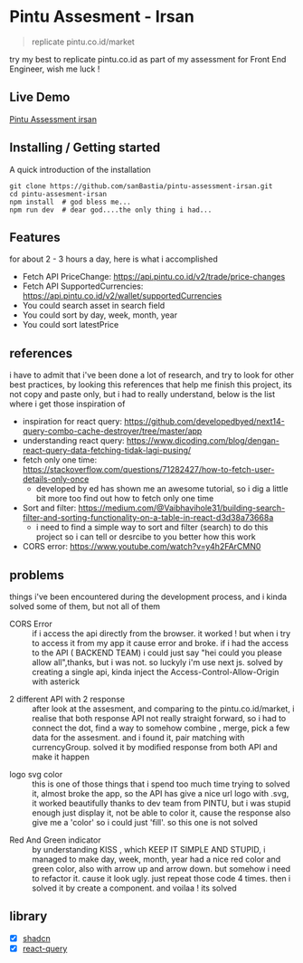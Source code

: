 # Pintu Assesment - Irsan
> replicate pintu.co.id/market

try my best to replicate pintu.co.id as part of my assessment for Front End Engineer, wish me luck !

## Live Demo

[Pintu Assessment irsan](https://pintu-assessment-irsan.vercel.app/)

## Installing / Getting started

A quick introduction of the installation

```shell
git clone https://github.com/sanBastia/pintu-assessment-irsan.git
cd pintu-assesment-irsan
npm install  # god bless me...
npm run dev  # dear god....the only thing i had...
```

## Features

for about 2 - 3 hours a day, here is what i accomplished
* Fetch API PriceChange: https://api.pintu.co.id/v2/trade/price-changes
* Fetch API SupportedCurrencies: https://api.pintu.co.id/v2/wallet/supportedCurrencies
* You could search asset in search field
* You could sort by day, week, month, year
* You could sort latestPrice


## references

i have to admit that i've been done a lot of research, and try to look for other best practices, by looking this references that help me finish this project, its not copy and paste only, but i had to really understand, below is the list where i get those inspiration of

- inspiration for react query: https://github.com/developedbyed/next14-query-combo-cache-destroyer/tree/master/app
- understanding react query: https://www.dicoding.com/blog/dengan-react-query-data-fetching-tidak-lagi-pusing/
- fetch only one time: https://stackoverflow.com/questions/71282427/how-to-fetch-user-details-only-once
  - developed by ed has shown me an awesome tutorial, so i dig a little bit more too find out how to fetch only one time
- Sort and filter: https://medium.com/@Vaibhavihole31/building-search-filter-and-sorting-functionality-on-a-table-in-react-d3d38a73668a
  - i need to find a simple way to sort and filter (search) to do this project so i can tell or desrcibe to you better how this work
- CORS error: https://www.youtube.com/watch?v=y4h2FArCMN0
  

## problems

things i've been encountered during the development process, and i kinda solved some of them, but not all of them

<dl>
    <dt>CORS Error</dt>
    <dd> if i access the api directly from the browser. it worked ! but when i try to access it from my app it cause error and broke. if i had the access to the API ( BACKEND TEAM) i could just say "hei could you please allow all",thanks, but i was not. so luckyly i'm use next js.  solved by creating a single api, kinda inject the Access-Control-Allow-Origin with asterick
    </dd>
</dl>

<dl>
    <dt>2 different API with 2 response</dt>
    <dd>after look at the assesment, and comparing to the pintu.co.id/market, i realise that both response API not really straight forward, so i had to connect the dot, find a way to somehow combine , merge, pick a few data for the assesment. and i found it, pair matching with currencyGroup. solved it by modified response from both API and make it happen
    </dd>
</dl>

<dl>
    <dt>logo svg color</dt>
    <dd>this is one of those things that i spend too much time trying to solved it, almost broke the app, so the API has give a nice url logo with .svg, it worked beautifully thanks to dev team from PINTU, but i was stupid enough just display it, not be able to color it, cause the response also give me a 'color' so i could just 'fill'. so this one is not solved
    </dd>
</dl>

<dl>
    <dt>Red And Green indicator</dt>
    <dd>by understanding KISS , which KEEP IT SIMPLE AND STUPID, i managed to make day, week, month, year had a nice red color and green color, also with arrow up and arrow down. but somehow i need to refactor it. cause it look ugly. just repeat those code 4 times. then i solved it by create a component. and voilaa ! its solved
    </dd>
</dl>

## library

- [x] [shadcn](https://ui.shadcn.com/)
- [x] [react-query](https://tanstack.com/query/latest)

